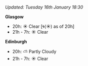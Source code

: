 *Updated: Tuesday 16th January 18:30*

**Glasgow**

* 20h: :sunny: Clear [:cyclone:(:sunny:) as of 20h]
* 21h - 7h: :sunny: Clear

**Edinburgh**

* 20h: :partly_sunny: Partly Cloudy
* 21h - 7h: :sunny: Clear
